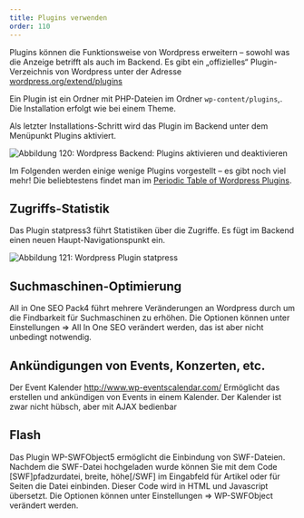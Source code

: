 ```yaml
---
title: Plugins verwenden
order: 110
---
```

Plugins können die Funktionsweise von Wordpress erweitern – sowohl was die Anzeige betrifft als auch im Backend. Es gibt ein „offizielles“ Plugin-Verzeichnis von Wordpress unter der Adresse  [wordpress.org/extend/plugins](http://wordpress.org/extend/plugins/)

Ein Plugin ist ein Ordner mit PHP-Dateien im Ordner `wp-content/plugins`,. Die Installation erfolgt wie bei einem Theme. 

Als letzter Installations-Schritt wird das Plugin im Backend unter dem Menüpunkt Plugins aktiviert.

![Abbildung 120: Wordpress Backend: Plugins aktivieren und deaktivieren](/images/wordpress-plugins.png)

Im Folgenden werden einige wenige Plugins vorgestellt – es gibt noch viel mehr!
Die beliebtestens findet man im [Periodic Table of Wordpress Plugins](http://plugintable.com/).

Zugriffs-Statistik
-------------------
Das Plugin statpress3 führt Statistiken über die Zugriffe. Es fügt im Backend einen neuen Haupt-Navigationspunkt ein.

![Abbildung 121: Wordpress Plugin statpress](/images/wordpress-statpress.png)

Suchmaschinen-Optimierung
--------------------------
All in One SEO Pack4 führt mehrere Veränderungen an Wordpress durch um die Findbarkeit für Suchmaschinen zu erhöhen. Die Optionen können unter Einstellungen ⇒ All In One SEO verändert werden, das ist aber nicht unbedingt notwendig. 

Ankündigungen von Events, Konzerten, etc.
-------------------------------------------
Der Event Kalender http://www.wp-eventscalendar.com/  Ermöglicht das erstellen und ankündigen von Events in einem Kalender. Der Kalender ist zwar nicht hübsch, aber mit AJAX bedienbar

Flash
------
Das Plugin WP-SWFObject5 ermöglicht die Einbindung von SWF-Dateien. Nachdem die SWF-Datei hochgeladen wurde können Sie mit dem Code \[SWF\]pfadzurdatei, breite, höhe\[/SWF\] im Eingabfeld für Artikel oder für Seiten die Datei einbinden. Dieser Code wird in HTML und Javascript übersetzt. Die Optionen können unter Einstellungen ⇒ WP-SWFObject verändert werden.

